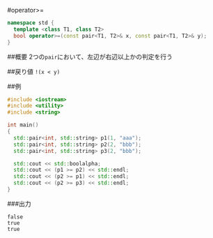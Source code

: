 #operator>=
```cpp
namespace std {
  template <class T1, class T2>
  bool operator>=(const pair<T1, T2>& x, const pair<T1, T2>& y);
}
```

##概要
2つの`pair`において、左辺が右辺以上かの判定を行う


##戻り値
`!(x < y)`


##例
```cpp
#include <iostream>
#include <utility>
#include <string>

int main()
{
  std::pair<int, std::string> p1(1, "aaa");
  std::pair<int, std::string> p2(2, "bbb");
  std::pair<int, std::string> p3(2, "bbb");

  std::cout << std::boolalpha;
  std::cout << (p1 >= p2) << std::endl;
  std::cout << (p2 >= p1) << std::endl;
  std::cout << (p2 >= p3) << std::endl;
}
```

###出力
```
false
true
true
```



